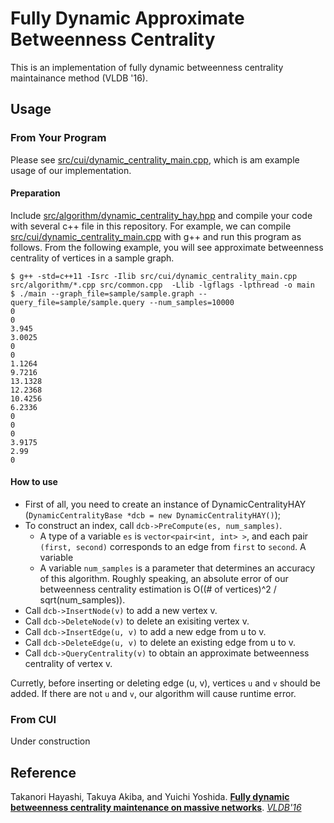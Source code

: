 Fully Dynamic Approximate Betweenness Centrality
==============================
This is an implementation of fully dynamic betweenness centrality maintainance method (VLDB '16). 
## Usage
### From Your Program
Please see [src/cui/dynamic_centrality_main.cpp](https://github.com/flowlight0/fully-dynamic-betweenness-centrality/blob/master/src/cui/dynamic_centrality_main.cpp), which is am example usage of our implementation. 

#### Preparation
Include [src/algorithm/dynamic_centrality_hay.hpp](https://github.com/flowlight0/fully-dynamic-betweenness-centrality/blob/master/src/algorithm/dynamic_centrality_hay.hpp) and compile your code with several c++ file in this repository. For example, we can compile [src/cui/dynamic_centrality_main.cpp](https://github.com/flowlight0/fully-dynamic-betweenness-centrality/blob/master/src/cui/dynamic_centrality_main.cpp) with g++ and run this program as follows. From the following example, you will see approximate betweenness centrality of vertices in a sample graph. 

    $ g++ -std=c++11 -Isrc -Ilib src/cui/dynamic_centrality_main.cpp src/algorithm/*.cpp src/common.cpp  -Llib -lgflags -lpthread -o main
    $ ./main --graph_file=sample/sample.graph --query_file=sample/sample.query --num_samples=10000
    0
    0
    3.945
    3.0025
    0
    0
    1.1264
    9.7216
    13.1328
    12.2368
    10.4256
    6.2336
    0
    0
    0
    3.9175
    2.99
    0
    

#### How to use
* First of all, you need to create an instance of DynamicCentralityHAY (`DynamicCentralityBase *dcb = new DynamicCentralityHAY()`);
* To construct an index, call `dcb->PreCompute(es, num_samples)`. 
    * A type of a variable `es` is `vector<pair<int, int> >`, and each pair `(first, second)` corresponds to an edge from `first` to `second`. A variable   
    * A variable `num_samples` is a parameter that determines an accuracy of this algorithm. Roughly speaking, an absolute error of our betweenness centrality estimation is O((# of vertices)^2 / sqrt(num_samples)). 
* Call `dcb->InsertNode(v)` to add a new vertex v.
* Call `dcb->DeleteNode(v)` to delete an exisiting vertex v. 
* Call `dcb->InsertEdge(u, v)` to add a new edge from u to v.
* Call `dcb->DeleteEdge(u, v)` to delete an existing edge from u to v. 
* Call `dcb->QueryCentrality(v)` to obtain an approximate betweenness centrality of vertex v. 

Curretly, before inserting or deleting edge (u, v), vertices `u` and `v` should be added. If there are not `u` and `v`, our algorithm will cause runtime error.    

### From CUI
Under construction

## Reference 
Takanori Hayashi, Takuya Akiba, and Yuichi Yoshida. [**Fully dynamic betweenness centrality maintenance on massive networks**](http://www.vldb.org/pvldb/vol9/p48-hayashi.pdf).  [*VLDB'16*](http://vldb2016.persistent.com/)
